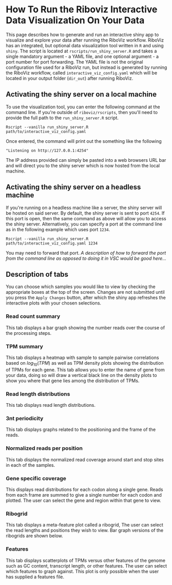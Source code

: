# How To Run the Riboviz Interactive Data Visualization On Your Data

This page describes how to generate and run an interactive shiny app to visualize and explore your data after running the RiboViz workflow. RiboViz has an integrated, but optional data visualization tool written in `R` and using `shiny`. The script is located at `rscripts/run_shiny_server.R` and takes a single mandatory argument - a YAML file, and one optional argument - a port number for port forwarding. The YAML file is not the original configuration file used for a RiboViz run, but instead is generated by running the RiboViz workflow, called `interactive_viz_config.yaml` which will be located in your output folder (`dir_out`) after running RiboViz.

## Activating the shiny server on a local machine

To use the visualization tool, you can enter the following command at the command line. If you're outside of `riboviz/rscripts`, then you'll need to provide the full path to the `run_shiny_server.R` script.
```
Rscript --vanilla run_shiny_server.R path/to/interactive_viz_config.yaml
```

Once entered, the command will print out the something like the following
```
"Listening on http://127.0.0.1:4254"
```

The IP address provided can simply be pasted into a web browsers URL bar and will direct you to the shiny server which is now hosted from the local machine.

## Activating the shiny server on a headless machine

If you're running on a headless machine like a server, the shiny server will be hosted on said server. By default, the shiny server is sent to port `4254`. If this port is open, then the same command as above will allow you to access the shiny server. Alternatively, you can specify a port at the command line as in the following example which uses port `1234`.
```
Rscript --vanilla run_shiny_server.R path/to/interactive_viz_config.yaml 1234
```

You may need to forward that port. *A description of how to forward the port from the command line as opposed to doing it in VSC would be good here...*

## Description of tabs

You can choose which samples you would like to view by checking the appropriate boxes at the top of the screen. Changes are not submitted until you press the `Apply Changes` button, after which the shiny app refreshes the interactive plots with your chosen selections.

### Read count summary

This tab displays a bar graph showing the number reads over the course of the processing steps.

### TPM summary

This tab displays a heatmap with sample to sample pairwise correlations based on $log_{10}(TPM)$ as well as TPM density plots showing the distribution of TPMs for each gene. This tab allows you to enter the name of gene from your data, doing so will draw a vertical black line on the density plots to show you where that gene lies among the distribution of TPMs.

### Read length distributions

This tab displays read length distributions.

### 3nt periodicity

This tab displays graphs related to the positioning and the frame of the reads.

### Normalized reads per position

This tab displays the normalized read coverage around start and stop sites in each of the samples.

### Gene specific coverage

This displays read distributions for each codon along a single gene. Reads from each frame are summed to give a single number for each codon and plotted. The user can select the gene and region within that gene to view.

### Ribogrid

This tab displays a meta-feature plot called a ribogrid, The user can select the read lengths and positions they wish to view. Bar graph versions of the ribogrids are shown below.

### Features

This tab displays scatterplots of TPMs versus other features of the genome such as GC content, transcript length, or other features. The user can select which features to graph against. This plot is only possible when the user has supplied a features file.
